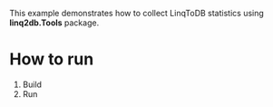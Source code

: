 This example demonstrates how to collect LinqToDB statistics using **linq2db.Tools** package.

# How to run

1. Build
2. Run

